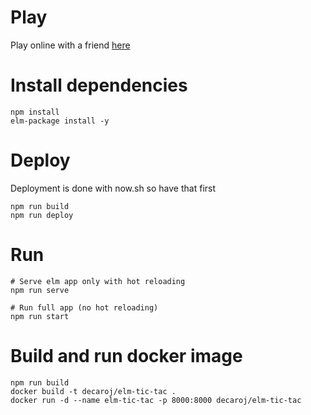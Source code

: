 # Play

Play online with a friend [here](https://elm-tic-tac.now.sh/)

# Install dependencies

```shell
npm install
elm-package install -y
```

# Deploy 

Deployment is done with now.sh so have that first

```shell
npm run build
npm run deploy
```

# Run

```shell
# Serve elm app only with hot reloading
npm run serve

# Run full app (no hot reloading)
npm run start
```

# Build and run docker image

```shell
npm run build
docker build -t decaroj/elm-tic-tac .
docker run -d --name elm-tic-tac -p 8000:8000 decaroj/elm-tic-tac
```
  
